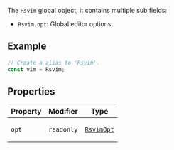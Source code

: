 The `Rsvim` global object, it contains multiple sub fields:

- `Rsvim.opt`: Global editor options.

## Example

```javascript
// Create a alias to 'Rsvim'.
const vim = Rsvim;
```

## Properties

<table>
<thead>
<tr>
<th>Property</th>
<th>Modifier</th>
<th>Type</th>
</tr>
</thead>
<tbody>
<tr>
<td>

<a id="opt"></a> `opt`

</td>
<td>

`readonly`

</td>
<td>

[`RsvimOpt`](RsvimOpt.md)

</td>
</tr>
</tbody>
</table>
